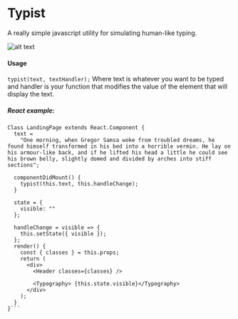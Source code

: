 # Typist

A really simple javascript utility for simulating human-like typing.


![alt text](https://media.giphy.com/media/872nRadgHmXK0K4c5F/giphy.gif "Sample output")



#### Usage

`typist(text, textHandler);`
Where text is whatever you want to be typed and handler is your function that modifies the value of the element that will display the text.

##### React example:

````
Class LandingPage extends React.Component {
  text =
    "One morning, when Gregor Samsa woke from troubled dreams, he found himself transformed in his bed into a horrible vermin. He lay on his armour-like back, and if he lifted his head a little he could see his brown belly, slightly domed and divided by arches into stiff sections";

  componentDidMount() {
    typist(this.text, this.handleChange);
  }

  state = {
    visible: ""
  };

  handleChange = visible => {
    this.setState({ visible });
  };
  render() {
    const { classes } = this.props;
    return (
      <div>
        <Header classes={classes} />

        <Typography> {this.state.visible}</Typography>
      </div>
    );
  }
}```
````
